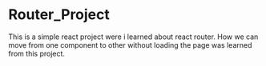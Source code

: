 # Router_Project
This is a simple react project were i learned about react router.
How we can move from one component to other without loading the page was learned from this project.
